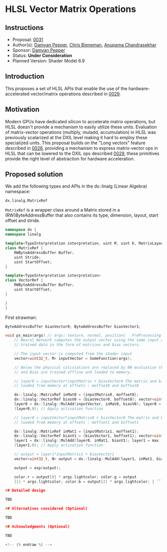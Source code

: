 <!-- {% raw %} -->

# HLSL Vector Matrix Operations

## Instructions

- Proposal: [0031](0031-hlsl-vector-matrix-operations.md)
- Author(s): [Damyan Pepper][damyanp], [Chris Bieneman][llvm-beanz],
  [Anupama Chandrasekhar][anupamachandra]
- Sponsor: [Damyan Pepper][damyanp]
- Status: **Under Consideration**
- Planned Version: Shader Model 6.9

[damyanp]: https://github.com/damyanp
[llvm-beanz]: https://github.com/llvm-beanz
[anupamachandra]: https://github.com/anupamachandra

## Introduction

This proposes a set of HLSL APIs that enable the use of the hardware-accelerated
vector/matrix operations described in [0029]. 

[0029]: 0029-cooperative-vector.md

## Motivation

Modern GPUs have dedicated silicon to accelerate matrix operations, but HLSL doesn't provide a mechanism to easily utilize these units. Evaluation of matrix-vector operations (multiply, muladd, accumulation) in HLSL was previously scalarized at the DXIL level making it hard to employ these specialized units. This proposal builds on the "Long vectors" feature described in [0026], providing a mechanism to express matrix-vector ops in HLSL that can be lowered to the DXIL ops described [0029], these primitives provide the right level of abstraction for hardware acceleration.

[0026]: 0026-hlsl-long-vector-type.md

## Proposed solution

We add the following types and APIs in the dx::linalg (Linear Algebra) namespace: 

`dx.linalg.MatrixRef`

`MatrixRef` is a wrapper class around a Matrix stored in a (RW)ByteAddressBuffer that also contains its type, dimension, layout, start offset and stride.

```c++
namespace dx {
namespace linalg

template<TypeInterpretation interpretation, uint M, uint K, MatrixLayout layout>
class MatrixRef {
    RWByteAddressBuffer Buffer;
    uint Stride;
    uint StartOffset;
}

template<TypeInterpretation interpretation>
class VectorRef {
    RWByteAddressBuffer Buffer;
    uint StartOffset;
}

}
}

```




First strawman:

```c++ ByteAddressBuffer inputMatrix0; ByteAddressBuffer inputMatrix1;
ByteAddressBuffer biasVector0; ByteAddressBuffer biasVector1;

void ps_main(args) // args: texture, normal, position{   PreProcessing(args);
    // Neural Network computes the output vector using the same input args and
    // trained data in the form of matrices and bias vectors.

    // The input vector is computed from the shader input
    vector<uint32_t, M> inputVector = SomeFunction(args);

    // Below the physical calculations are replaced by NN evaluation the Matrix
    // and Bias are trained offline and loaded to memory.

    // layer0 = inputVector*inputMatrix + biasVector0 The matrix and bias are
    // loaded from memory at offsets : moffset0 and boffset0

    dx::linalg::MatrixRef inMat0 = {inputMatrix0, moffset0};
    dx::linalg::VectorRef biasV0 = {biasVector0, boffset0}; vector<uint32_t, K>
    layer0 = dx::linalg::MulAdd(inputVector, inMat0, biasV0); layer0 = max
    (layer0,0); // Apply activation function

    // layer0 = inputVector*inputMatrix0 + biasVector0 The matrix and bias are
    // loaded from memory at offsets : moffset1 and boffset1

    dx::linalg::MatrixRef inMat1 = {inputMatrix1, moffset1};
    dx::linalg::VectorRef biasV1 = {biasVector1, boffset1}; vector<uint32_t, K>
    layer1 = dx::linalg::MulAdd(layer0, inMat1, biasV1); layer1 = max
    (layer1,0); // Apply activation function

    // output = layer1*inputMatrix1 + biasVector1 
    vector<uint32_t, N> output = dx::linalg::MulAdd(layer1, inMat1, biasV1);

    output = exp(output); 

    color.r = output[0] * args.lightcolor; color.g = output
    [1] * args.lightcolor; color.b = output[2] * args.lightcolor; } ```

## Detailed design

TBD

## Alternatives considered (Optional)

TBD

## Acknowledgments (Optional)

TBD

<!-- {% endraw %} -->

